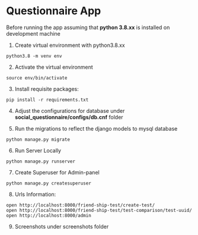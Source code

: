 # Questionnaire App

Before running the app assuming that **python 3.8.xx** is installed on development machine

1. Create virtual environment with python3.8.xx
```shell
python3.8 -m venv env
```
2. Activate the virtual environment
```shell
source env/bin/activate
```
3. Install requisite packages:
```shell
pip install -r requirements.txt
```

4. Adjust the configurations for database under **social_questionnaire/configs/db.cnf** folder

5. Run the migrations to reflect the django models to mysql database
```shell
python manage.py migrate
```

6. Run Server Locally
```shell
python manage.py runserver
```

7. Create Superuser for Admin-panel
```shell
python manage.py createsuperuser
```

8. Urls Information:

```shell
open http://localhost:8000/friend-ship-test/create-test/
open http://localhost:8000/friend-ship-test/test-comparison/test-uuid/
open http://localhost:8000/admin
```

9. Screenshots under screenshots folder